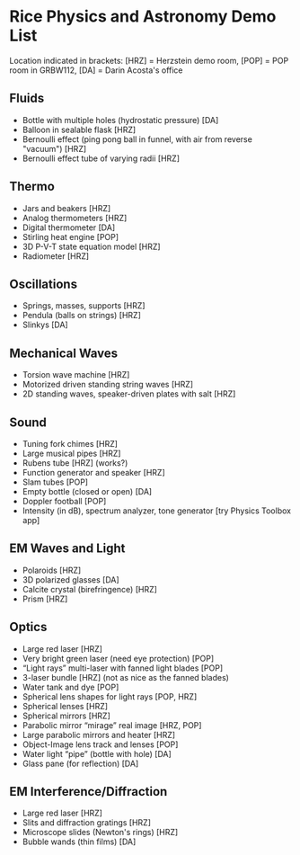 # Rice Physics and Astronomy Demo List
Location indicated in brackets: [HRZ] = Herzstein demo room, [POP] = POP room in GRBW112, [DA] = Darin Acosta's office

## Fluids
- Bottle with multiple holes (hydrostatic pressure) [DA]
- Balloon in sealable flask [HRZ]
- Bernoulli effect (ping pong ball in funnel, with air from reverse "vacuum") [HRZ]
- Bernoulli effect tube of varying radii [HRZ]

## Thermo
- Jars and beakers [HRZ]
- Analog thermometers [HRZ]
- Digital thermometer [DA]
- Stirling heat engine [POP]
- 3D P-V-T state equation model [HRZ]
- Radiometer [HRZ]

## Oscillations
- Springs, masses, supports [HRZ]
- Pendula (balls on strings) [HRZ]
- Slinkys [DA]

## Mechanical Waves
- Torsion wave machine [HRZ]
- Motorized driven standing string waves [HRZ]
- 2D standing waves, speaker-driven plates with salt [HRZ]

## Sound
- Tuning fork chimes [HRZ]
- Large musical pipes [HRZ]
- Rubens tube [HRZ] (works?)
- Function generator and speaker [HRZ]
- Slam tubes [POP]
- Empty bottle (closed or open) [DA]
- Doppler football [POP]
- Intensity (in dB), spectrum analyzer, tone generator [try Physics Toolbox app]

## EM Waves and Light
- Polaroids [HRZ]
- 3D polarized glasses [DA]
- Calcite crystal (birefringence) [HRZ]
- Prism [HRZ]

## Optics
- Large red laser [HRZ]
- Very bright green laser (need eye protection) [POP]
- “Light rays” multi-laser with fanned light blades [POP]
- 3-laser bundle [HRZ] (not as nice as the fanned blades)
- Water tank and dye [POP]
- Spherical lens shapes for light rays [POP, HRZ]
- Spherical lenses [HRZ]
- Spherical mirrors [HRZ] 
- Parabolic mirror “mirage” real image [HRZ, POP]
- Large parabolic mirrors and heater [HRZ]
- Object-Image lens track and lenses [POP]
- Water light “pipe” (bottle with hole) [DA]
- Glass pane (for reflection) [DA]

## EM Interference/Diffraction
- Large red laser [HRZ]
- Slits and diffraction gratings [HRZ]
- Microscope slides (Newton's rings) [HRZ]
- Bubble wands (thin films) [DA]



